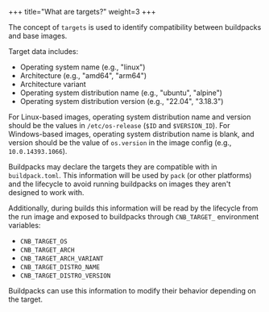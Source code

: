 +++
title="What are targets?"
weight=3
+++

The concept of `targets` is used to identify compatibility between buildpacks and base images.

<!--more-->

Target data includes:
* Operating system name (e.g., "linux")
* Architecture (e.g., "amd64", "arm64")
* Architecture variant
* Operating system distribution name (e.g., "ubuntu", "alpine")
* Operating system distribution version (e.g., "22.04", "3.18.3")

For Linux-based images, operating system distribution name and version should be the values in `/etc/os-release` (`$ID` and `$VERSION_ID`).
For Windows-based images, operating system distribution name is blank, and version should be the value of `os.version` in the image config (e.g., `10.0.14393.1066`).

Buildpacks may declare the targets they are compatible with in `buildpack.toml`.
This information will be used by `pack` (or other platforms) and the lifecycle to avoid running buildpacks on images they aren't designed to work with.

Additionally, during builds this information will be read by the lifecycle from the run image and exposed to buildpacks through `CNB_TARGET_` environment variables:
* `CNB_TARGET_OS`
* `CNB_TARGET_ARCH`
* `CNB_TARGET_ARCH_VARIANT`
* `CNB_TARGET_DISTRO_NAME`
* `CNB_TARGET_DISTRO_VERSION`

Buildpacks can use this information to modify their behavior depending on the target.
